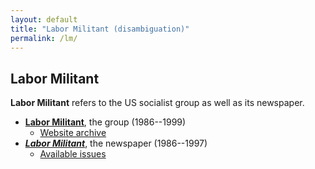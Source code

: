 ```yaml
---
layout: default
title: "Labor Militant (disambiguation)"
permalink: /lm/
---
```


## Labor Militant

<b>Labor Militant</b> refers to the US socialist group as well as its newspaper.

* <b>[Labor Militant](group/)</b>, the group (1986--1999)
  * [Website archive](wayback/)
* <b>[<cite>Labor Militant</cite>](newspaper/)</b>, the newspaper (1986--1997)
  * [Available issues](issues/)